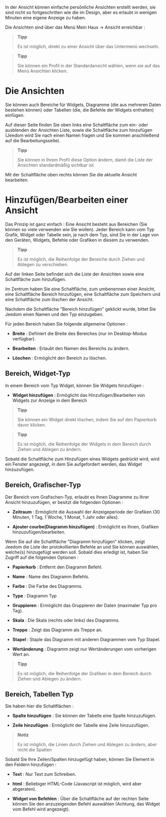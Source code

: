 In der Ansicht können einfache persönliche Ansichten erstellt werden, sie sind nicht so fortgeschritten wie die im Design, aber es erlaubt in wenigen Minuten eine eigene Anzeige zu haben.

Die Ansichten sind über das Menü  Mein Haus → Ansicht erreichbar :

> **Tipp**
>
> Es ist möglich, direkt zu einer Ansicht über das Untermenü wechseln.

> **Tipp**
>
> Sie können ein Profil in der Standardansicht wählen, wenn sie auf das
> Menü Ansichten klicken. 

Die Ansichten 
========

Sie können auch Bereiche für Widgets, Diagramme (die aus mehreren Daten bestehen können) oder Tabellen (die, die Befehle der Widgets enthalten) einfügen.

Auf dieser Seite finden Sie oben links eine Schaltfläche zum ein- oder
ausblenden der Ansichten Liste, sowie die Schaltfläche zum hinzufügen
(Jeedom wird Sie nach einen Namen fragen und Sie kommen anschließend auf die Bearbeitungsseite).

> **Tipp**
>
> Sie können in Ihrem Profil diese Option ändern, damit die Liste der
> Ansichten standardmäßig sichtbar ist.

Mit der Schaltfläche oben rechts können Sie die aktuelle Ansicht bearbeiten.

Hinzufügen/Bearbeiten einer Ansicht
=======================

Das Prinzip ist ganz einfach : Eine Ansicht besteht aus Bereichen (Sie
können so viele verwenden wie Sie wollen). Jeder Bereich kann vom Typ
Grafik, Widget oder Tabelle sein, je nach dem Typ, sind Sie in der Lage von
den Geräten, Widgets, Befehle oder Grafiken in diesem zu verwenden.

> **Tipp**
>
> Es ist möglich, die Reihenfolge der Bereiche durch Ziehen und Ablegen zu verschieben.

Auf der linken Seite befindet sich die Liste der Ansichten sowie eine
Schaltfläche zum hinzufügen.

Im Zentrum haben Sie eine Schaltfläche, zum umbenennen einer Ansicht,
eine Schaltfläche Bereich hinzufügen, eine Schaltfläche zum Speichern und
eine Schaltfläche zum löschen der Ansicht. 

Nachdem die Schaltfläche "Bereich hinzufügen" geklickt wurde, bittet Sie
Jeedom einen Namen und den Typ einzugeben.

Für jeden Bereich haben Sie folgende allgemeine Optionen :

-   **Breite** : Definiert die Breite des Bereiches (nur im
    Desktop-Modus verfügbar).

-   **Bearbeiten** : Erlaubt den Namen des Bereichs zu ändern.

-   **Löschen** : Ermöglicht den Bereich zu löschen.

Bereich, Widget-Typ
-------------------

In einem Bereich vom Typ Widget, können Sie Widgets hinzufügen :

-   **Widget hinzufügen** : Ermöglicht das Hinzufügen/Bearbeiten von Widgets 
    zur Anzeige in dem Bereich

> **Tipp**
>
> Sie können ein Widget direkt löschen, indem Sie auf den Papierkorb davor
> klicken.

> **Tipp**
>
> Es ist möglich, die Reihenfolge der Widgets in dem Bereich durch Ziehen
> und Ablegen zu ändern.

Sobald die Schaltfläche zum Hinzufügen eines Widgets gedrückt wird, wird
ein Fenster angezeigt, in dem Sie aufgefordert werden, das Widget hinzuzufügen.

Bereich, Grafischer-Typ
----------------------

Der Bereich vom Grafischen-Typ, erlaubt es Ihnen Diagramme zu Ihrer
Ansicht hinzuzufügen, er besitzt die folgenden Optionen :

-   **Zeitraum** : Ermöglicht die Auswahl der Anzeigeperiode der
    Grafiken (30 Minuten, 1 Tag, 1 Woche, 1 Monat, 1 Jahr oder alles).

-   **Ajouter courbe(Diagramm hinzufügen)** : Ermöglicht es Ihnen, Grafiken hinzuzufügen/bearbeiten.

Wenn Sie auf die Schaltfläche "Diagramm hinzufügen" klicken, zeigt Jeedom
die Liste der protokollierten Befehle an und Sie können auswählen, welche(s)
hinzugefügt werden soll. Sobald dies erledigt ist, haben Sie Zugriff auf die
folgenden Optionen :

-   **Papierkorb** : Entfernt den Diagramm Befehl.

-   **Name** : Name des Diagramm Befehls.

-   **Farbe** : Die Farbe des Diagramms.

-   **Type** : Diagramm Typ

-   **Gruppieren** : Ermöglicht das Gruppieren der Daten (maximaler Typ
    pro Tag).

-   **Skala** : Die Skala (rechts oder links) des Diagramms.

-   **Treppe** : Zeigt das Diagramm als Treppe an.

-   **Stapel** : Staple das Diagramm mit anderen Diagrammen vom Typ
    Stapel.

-   **Wertänderung** : Diagramm zeigt nur Wertänderungen vom vorherigen 
    Wert an.

> **Tipp**
>
> Es ist möglich, die Reihenfolge der Grafiken in dem Bereich durch Ziehen
> und Ablegen zu ändern.

Bereich, Tabellen Typ
--------------------

Sie haben hier die Schaltflächen :

-   **Spalte hinzufügen** : Sie können der Tabelle eine Spalte hinzuzufügen.

-   **Zeile hinzufügen** : Ermöglicht der Tabelle eine Zeile hinzuzufügen.

> **Notiz**
>
> Es ist möglich, die Linien durch Ziehen und Ablegen zu ändern, aber nicht
> die Spalten

Sobald Sie Ihre Zeilen/Spalten hinzugefügt haben, können Sie Element in den Feldern hinzufügen :

-   **Text** : Nur Text zum Schreiben.

-   **html** : Beliebiger HTML-Code (Javascript ist möglich, wird 
    aber abgeraten).

-   **Widget von Befehlen** : Über die Schaltfläche auf der rechten Seite können 
    Sie den anzuzeigenden Befehl auswählen (Achtung, das Widget vom Befehl 
    wird angezeigt).


